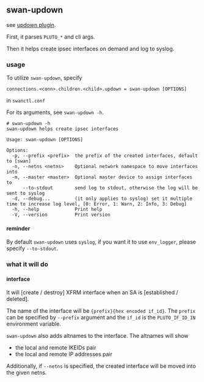 ## swan-updown

see [updown plugin](https://docs.strongswan.org/docs/5.9/plugins/updown.html).

First, it parses `PLUTO_*` and cli args.

Then it helps create ipsec interfaces on demand and log to syslog.


### usage
To utilize `swan-updown`, specify
```
connections.<conn>.children.<child>.updown = swan-updown [OPTIONS]
```
in `swanctl.conf`

For its arguments, see `swan-updown -h`.
```
# swan-updown -h
swan-updown helps create ipsec interfaces

Usage: swan-updown [OPTIONS]

Options:
  -p, --prefix <prefix>  the prefix of the created interfaces, default to [swan]
  -n, --netns <netns>    Optional network namespace to move interfaces into
  -m, --master <master>  Optional master device to assign interfaces to
      --to-stdout        send log to stdout, otherwise the log will be sent to syslog
  -d, --debug...         (it only applies to syslog) set it multiple time to increase log level, [0: Error, 1: Warn, 2: Info, 3: Debug]
  -h, --help             Print help
  -V, --version          Print version
```
#### reminder
By default `swan-updown` uses `syslog`, if you want it to use `env_logger`, please specify `--to-stdout`.

### what it will do
#### interface
It will [create / destroy] XFRM interface when an SA is [established / deleted].

The name of the interface will be `{prefix}{hex encoded if_id}`.
The `prefix` can be specified by `--prefix` argument and the `if_id` is the `PLUTO_IF_ID_IN` environment variable.

`swan-updown` also adds altnames to the interface. The altnames will show
- the local and remote IKEIDs pair
- the local and remote IP addresses pair

Additionally, if `--netns` is specified, the created interface will be moved into the given netns.

